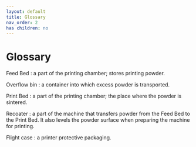 ```yaml
---
layout: default
title: Glossary
nav_order: 2
has children: no
---
```

# Glossary

Feed Bed
: a part of the printing chamber; stores printing powder.

Overflow bin
: a container into which excess powder is transported.

Print Bed
: a part of the printing chamber; the place where the powder is sintered.

Recoater
: a part of the machine that transfers powder from the Feed Bed to the Print Bed. It also levels the powder surface when preparing the machine for printing.

Flight case
: a printer protective packaging.
